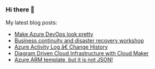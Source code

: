 ### Hi there 👋

My latest blog posts:
- [Make Azure DevOps look pretty](https://lukeintheclouds.com/posts/make-azure-devops-look-pretty/)
- [Business continuity and disaster recovery workshop](https://lukeintheclouds.com/posts/business-continuity-and-disaster-recovery-workshop/)
- [Azure Activity Log â€ Change History](https://lukeintheclouds.com/posts/azure-activity-log-change-history/)
- [Diagram Driven Cloud Infrastructure with Cloud Maker](https://lukeintheclouds.com/posts/diagram-driven-cloud-infrastructure-with-cloud-maker/)
- [Azure ARM template, but it is not JSON!](https://lukeintheclouds.com/posts/azure-arm-template-but-it-is-not-json/)

<!--
**lukeintheclouds/lukeintheclouds** is a ✨ _special_ ✨ repository because its `README.md` (this file) appears on your GitHub profile.

Here are some ideas to get you started:

- 🔭 I’m currently working on ...
- 🌱 I’m currently learning ...
- 👯 I’m looking to collaborate on ...
- 🤔 I’m looking for help with ...
- 💬 Ask me about ...
- 📫 How to reach me: ...
- 😄 Pronouns: ...
- ⚡ Fun fact: ...
-->
